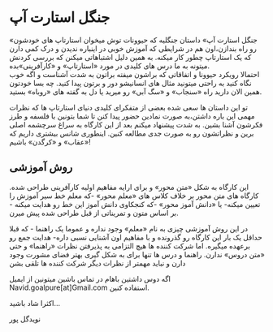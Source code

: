 # جنگل استارت آپ

«جنگل استارت آپ» داستان جنگلیه که حیوونات توش میخوان استارتاپ های خودشون رو راه بندازن،‌اون هم در شرایطی که آموزش خوبی در اینباره ندیدن و درک کمی دارن که یک استارتاپ چطور کار میکنه. به همین دلیل اشتباهاتی میکنن که بررسی کردنش میتونه به ما درس های کلیدی در مورد «استارتاپ» و «کارآفرینی»بده.  
احتمالا رویکرد حیوونا و اتفاقاتی که براشون میفته براتون به شدت آشناست و اگه خوب نگاه کنید به راحتی میتونید مثال های انسانیشو دور و برتون پیدا کنید. چه بسا خودتون همین الان دارید راه «سنجاب» و «سگ آبی» رو میرید یا دل به گفته های «روباه» بستید.

تو این داستان ها سعی شده بعضی از متفکرای کلیدی دنیای استارتاپ ها که نظرات مهمی این باره داشتن،‌به صورت نمادین حضور پیدا کنن تا شما بتونین با فلسفه و طرز فکرشون آشنا بشین. به شدت پیشنهاد میکنم بعد از این کارگاه به سراغ سرچشمه اصلی برین و نظراتشون رو به صورت جدی مطالعه کنین. اینطوری شانس بیشتری داریم که «عقاب» و «کرگدن» باشیم!



## روش آموزشی

این کارگاه به شکل «متن محور» و برای ارايه مفاهیم اولیه کارآفرینی طراحی شده. کارگاه های متن محور بر خلاف کلاس های «معلم محور»   -که معلم خط سیر آموزش را تعیین میکنه- یا «دانش آموز محور» -که کنجکاوی دانش آموز این خط رو هدایت میکنه - بر اساس متون و تمریناتی از قبل طراحی شده پیش میرن.

در این روش آموزشی چیزی به نام «معلم» وجود نداره و عموما یک راهنما - که قبلا حداقل یک بار این کارگاه رو گذرونده و با مفاهیم اون آشنایی نسبی داره- هدایت جمع رو برعهده میگیره. اما شرکت کننده ها هیچ التزامی به پذیرفتن نظرات «راهنما» و حتی «متن دروس» ندارن. راهنما و درس ها تنها برای به شکل گیری بهتر فضای مشورت وجود دارن و نباید مهمتر از نظرات دیگر شرکت کننده ها تلقی بشن

اگه دوس داشتین باهام در تماس باشین میتونین از ایمیل Navid.goalpure\[at\]Gmail.com استفاده کنین.

اکثرا شاد باشید...

نویدگل پور

